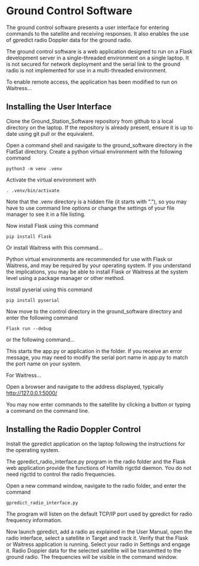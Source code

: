 # Ground Control Software

The ground control software presents a user interface for entering commands to the satellite and receiving responses. It also enables the use of gpredict radio Doppler data for the ground radio.

The ground control software is a web application designed to run on a Flask development server in a single-threaded environment on a single laptop. It is not secured for network deployment and the serial link to the ground radio is not implemented for use in a multi-threaded environment.

To enable remote access, the application has been modified to run on Waitress...

## Installing the User Interface

Clone the Ground_Station_Software repository from github to a local directory on the laptop. If the repository is already present, ensure it is up to date using git pull or the equivalent.

Open a command shell and navigate to the ground_software directory in the FlatSat directory. Create a python virtual environment with the following command

```python3 -m venv .venv```

Activate the virtual environment with 

```. .venv/bin/activate```

Note that the .venv directory is a hidden file (it starts with "."), so you may have to use command line options or change the settings of your file manager to see it in a file listing.

Now install Flask using this command

```pip install Flask```

Or install Waitress with this command...

Python virtual environments are recommended for use with Flask or Waitress, and may be required by your operating system. If you understand the implications, you may be able to install Flask or Waitress at the system level using a package manager or other method.

Install pyserial using this command

```pip install pyserial```

Now move to the control directory in the ground_software directory and enter the following command

```Flask run --debug```

or the following command...



This starts the app.py or application in the folder. If you receive an error message, you may need to modify the serial port name in app.py to match the port name on your system.

For Waitress...

Open a browser and navigate to the address displayed, typically http://127.0.0.1:5000/

You may now enter commands to the satellite by clicking a button or typing a command on the command line.

## Installing the Radio Doppler Control

Install the gpredict application on the laptop following the instructions for the operating system.

The gpredict_radio_interface.py program in the radio folder and the Flask web application provide the functions of Hamlib rigctld daemon. You do not need rigctld to control the radio frequencies.

Open a new command window, navigate to the radio folder, and enter the command

```gpredict_radio_interface.py```

The program will listen on the default TCP/IP port used by gpredict for radio frequency information.

Now launch gpredict, add a radio as explained in the User Manual, open the radio interface, select a satellite in Target and track it. Verify that the Flask or Waitress application is running. Select your radio in Settings and engage it. Radio Doppler data for the selected satellite will be transmitted to the ground radio. The frequencies will be visible in the command window.
